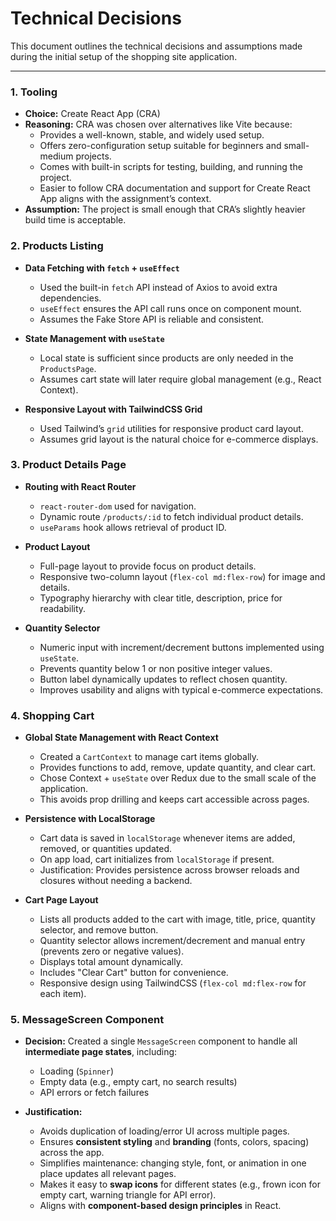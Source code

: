 # Technical Decisions

This document outlines the technical decisions and assumptions made during the initial setup of the shopping site application.

---

### 1. Tooling

- **Choice:** Create React App (CRA)
- **Reasoning:** CRA was chosen over alternatives like Vite because:
  - Provides a well-known, stable, and widely used setup.
  - Offers zero-configuration setup suitable for beginners and small-medium projects.
  - Comes with built-in scripts for testing, building, and running the project.
  - Easier to follow CRA documentation and support for Create React App aligns with the assignment’s context.
- **Assumption:** The project is small enough that CRA’s slightly heavier build time is acceptable.

### 2. Products Listing

- **Data Fetching with `fetch` + `useEffect`**
  - Used the built-in `fetch` API instead of Axios to avoid extra dependencies.
  - `useEffect` ensures the API call runs once on component mount.
  - Assumes the Fake Store API is reliable and consistent.

- **State Management with `useState`**
  - Local state is sufficient since products are only needed in the `ProductsPage`.
  - Assumes cart state will later require global management (e.g., React Context).

- **Responsive Layout with TailwindCSS Grid**
  - Used Tailwind’s `grid` utilities for responsive product card layout.
  - Assumes grid layout is the natural choice for e-commerce displays.

### 3. Product Details Page

- **Routing with React Router**
  - `react-router-dom` used for navigation.
  - Dynamic route `/products/:id` to fetch individual product details.
  - `useParams` hook allows retrieval of product ID.

- **Product Layout**
  - Full-page layout to provide focus on product details.
  - Responsive two-column layout (`flex-col md:flex-row`) for image and details.
  - Typography hierarchy with clear title, description, price for readability.

- **Quantity Selector**
  - Numeric input with increment/decrement buttons implemented using `useState`.
  - Prevents quantity below 1 or non positive integer values.
  - Button label dynamically updates to reflect chosen quantity.
  - Improves usability and aligns with typical e-commerce expectations.

### 4. Shopping Cart

- **Global State Management with React Context**
  - Created a `CartContext` to manage cart items globally.
  - Provides functions to add, remove, update quantity, and clear cart.
  - Chose Context + `useState` over Redux due to the small scale of the application.
  - This avoids prop drilling and keeps cart accessible across pages.

- **Persistence with LocalStorage**
  - Cart data is saved in `localStorage` whenever items are added, removed, or quantities updated.
  - On app load, cart initializes from `localStorage` if present.
  - Justification: Provides persistence across browser reloads and closures without needing a backend.

- **Cart Page Layout**
  - Lists all products added to the cart with image, title, price, quantity selector, and remove button.
  - Quantity selector allows increment/decrement and manual entry (prevents zero or negative values).
  - Displays total amount dynamically.
  - Includes "Clear Cart" button for convenience.
  - Responsive design using TailwindCSS (`flex-col md:flex-row` for each item).

### 5. MessageScreen Component

- **Decision:** Created a single `MessageScreen` component to handle all **intermediate page states**, including:
  - Loading (`Spinner`)
  - Empty data (e.g., empty cart, no search results)
  - API errors or fetch failures

- **Justification:**
  - Avoids duplication of loading/error UI across multiple pages.
  - Ensures **consistent styling** and **branding** (fonts, colors, spacing) across the app.
  - Simplifies maintenance: changing style, font, or animation in one place updates all relevant pages.
  - Makes it easy to **swap icons** for different states (e.g., frown icon for empty cart, warning triangle for API error).
  - Aligns with **component-based design principles** in React.
